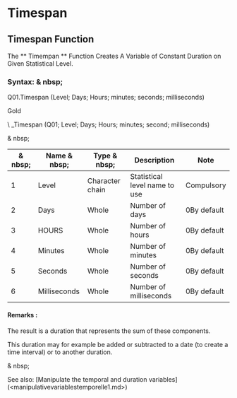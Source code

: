 # Timespan

## Timespan Function

The ** Timempan ** Function Creates A Variable of Constant Duration on Given Statistical Level.

### Syntax: & nbsp;

Q01.Timespan (Level; Days; Hours; minutes; seconds; milliseconds)

Gold

\ _Timespan (Q01; Level; Days; Hours; minutes; second; milliseconds)

& nbsp;

|& nbsp;|Name & nbsp;|Type & nbsp;|Description |Note |
|--- |--- |--- |--- |--- |
|&#49;|Level |Character chain |Statistical level name to use |Compulsory |
|&#50;|Days |Whole |Number of days |&#48;By default |
|&#51;|HOURS |Whole |Number of hours |&#48;By default |
|&#52;|Minutes |Whole |Number of minutes |&#48;By default |
|&#53;|Seconds |Whole |Number of seconds |&#48;By default |
|&#54;|Milliseconds |Whole |Number of milliseconds |&#48;By default |


#### Remarks :

The result is a duration that represents the sum of these components.

This duration may for example be added or subtracted to a date (to create a time interval) or to another duration.

& nbsp;

See also: [Manipulate the temporal and duration variables] (<manipulativevariablestemporelle1.md>)